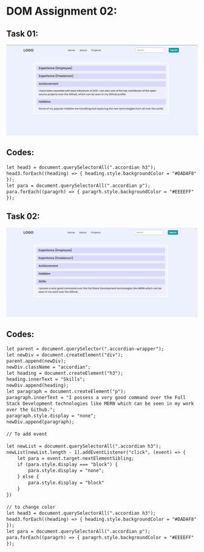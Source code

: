 # DOM Assignment 02:

## Task 01:
![output](./task1Output.png)
## Codes:


    let head3 = document.querySelectorAll(".accordian h3");
    head3.forEach((heading) => { heading.style.backgroundColor = "#DADAF8" });
    let para = document.querySelectorAll(".accordian p");
    para.forEach((paragrh) => { paragrh.style.backgroundColor = "#EEEEFF" });




## Task 02:
![output](./task2Output.png)

## Codes:


  
    let parent = document.querySelector(".accordian-wrapper");
    let newDiv = document.createElement("div");
    parent.append(newDiv);
    newDiv.className = "accordian";
    let heading = document.createElement("h3");
    heading.innerText = "Skills";
    newDiv.append(heading);
    let paragraph = document.createElement("p");
    paragraph.innerText = "I possess a very good command over the Full Stack Development technologies like MERN which can be seen in my work over the Github.";
    paragraph.style.display = "none";
    newDiv.append(paragraph);

    // To add event

    let newList = document.querySelectorAll(".accordian h3");
    newList[newList.length - 1].addEventListener("click", (event) => {
        let para = event.target.nextElementSibling;
        if (para.style.display === "block") {
            para.style.display = "none";
        } else {
            para.style.display = "block"
        }
    })

    // to change color
    let head3 = document.querySelectorAll(".accordian h3");
    head3.forEach((heading) => { heading.style.backgroundColor = "#DADAF8" });
    let para = document.querySelectorAll(".accordian p");
    para.forEach((paragrh) => { paragrh.style.backgroundColor = "#EEEEFF" });
